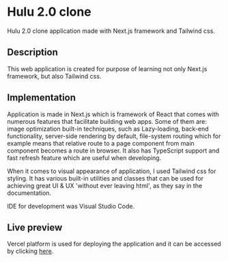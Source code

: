 # Hulu 2.0 clone

Hulu 2.0 clone application made with Next.js framework and Tailwind css.

## Description

This web application is created for purpose of learning not only Next.js framework, but also Tailwind css.

## Implementation

Application is made in Next.js which is framework of React that comes with numerous features that facilitate building web apps. Some of them are: image optimization built-in techniques, such as Lazy-loading, back-end functionality, server-side rendering by default, file-system routing which for example means that relative route to a page component from main component becomes a route in browser. It also has TypeScript support and fast refresh feature which are useful when developing.

When it comes to visual appearance of application, I used Tailwind css for styling. It has various built-in utilities and classes that can be used for achieving great UI & UX 'without ever leaving html', as they say in the documentation.

IDE for development was Visual Studio Code.

## Live preview

Vercel platform is used for deploying the application and it can be accessed by clicking [here](https://hulu-2-0-clone-steel.vercel.app/).
